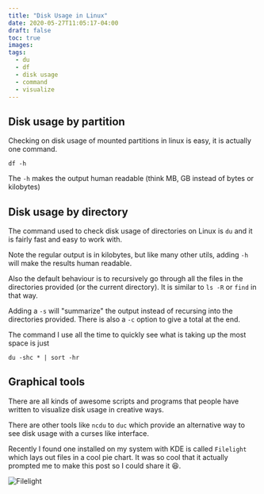 ```yaml
---
title: "Disk Usage in Linux"
date: 2020-05-27T11:05:17-04:00
draft: false
toc: true
images:
tags: 
  - du
  - df
  - disk usage
  - command
  - visualize
---
```


## Disk usage by partition

Checking on disk usage of mounted partitions in linux is easy, it is actually one command.

```shell
df -h
```

The `-h` makes the output human readable (think MB, GB instead of bytes or kilobytes)

## Disk usage by directory

The command used to check disk usage of directories on Linux is `du` and it is fairly fast and easy to work with.

Note the regular output is in kilobytes, but like many other utils, adding `-h` will make the results human readable.

Also the default behaviour is to recursively go through all the files in the directories provided (or the current directory).
It is similar to `ls -R` or `find` in that way.

Adding a `-s` will "summarize" the output instead of recursing into the directories provided. There is also a `-c` option
to give a total at the end.

The command I use all the time to quickly see what is taking up the most space is just

```shell
du -shc * | sort -hr
```

## Graphical tools

There are all kinds of awesome scripts and programs that people have written to visualize disk usage in creative ways.

There are other tools like `ncdu` to `duc` which provide an alternative way to see disk usage with a curses like interface.

Recently I found one installed on my system with KDE is called `Filelight` which lays out files in a cool pie chart.
It was so cool that it actually prompted me to make this post so I could share it :laughing:.

![Filelight](/images/posts/disk-usage-in-linux/filelight.png)
